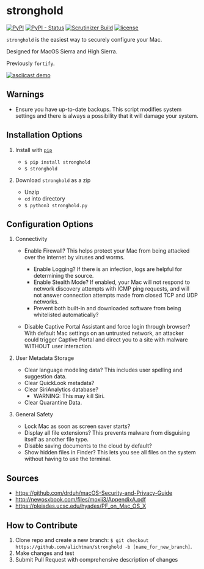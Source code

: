 # stronghold

[![PyPI](https://img.shields.io/pypi/v/nine.svg)](https://pypi.org/project/stronghold/)
[![PyPI - Status](https://img.shields.io/pypi/status/Django.svg)](https://pypi.org/project/stronghold/)
[![Scrutinizer Build](https://img.shields.io/scrutinizer/build/g/filp/whoops.svg)](https://github.com/alichtman/stronghold)
[![license](https://img.shields.io/github/license/mashape/apistatus.svg)](https://github.com/alichtman/stronghold/blob/master/LICENSE)


`stronghold` is the easiest way to securely configure your Mac.

Designed for MacOS Sierra and High Sierra.

Previously `fortify`.

[![asciicast demo](https://asciinema.org/a/MGEPQNTustyLj8m9pXKdUbPlM.png)](https://asciinema.org/a/MGEPQNTustyLj8m9pXKdUbPlM?theme=tango&speed=1.15)

**Warnings**
---

+ Ensure you have up-to-date backups. This script modifies system settings and there is always a possibility that it will damage your system.

**Installation Options**
---

1. Install with [`pip`](https://pypi.org/project/stronghold/)
    + `$ pip install stronghold`
    + `$ stronghold`

2. Download `stronghold` as a zip
    + Unzip
    + `cd` into directory
    + `$ python3 stronghold.py`


**Configuration Options**
---

1. Connectivity

    + Enable Firewall? This helps protect your Mac from being attacked over the internet by viruses and worms.
        - Enable Logging? If there is an infection, logs are helpful for determining the source.
        - Enable Stealth Mode? If enabled, your Mac will not respond to network discovery attempts with ICMP ping requests, and will not answer connection attempts made from closed TCP and UDP networks.
        - Prevent both built-in and downloaded software from being whitelisted automatically?

    + Disable Captive Portal Assistant and force login through browser? With default Mac settings on an untrusted network, an attacker could trigger Captive Portal and direct you to a site with malware WITHOUT user interaction.

2. User Metadata Storage

    + Clear language modeling data? This includes user spelling and suggestion data.
    + Clear QuickLook metadata?
    + Clear SiriAnalytics database?
        - WARNING: This may kill Siri.
    + Clear Quarantine Data.

3. General Safety

    + Lock Mac as soon as screen saver starts?
    + Display all file extensions? This prevents malware from disguising itself as another file type.
    + Disable saving documents to the cloud by default?
    + Show hidden files in Finder? This lets you see all files on the system without having to use the terminal.


**Sources**
-----

+ https://github.com/drduh/macOS-Security-and-Privacy-Guide
+ http://newosxbook.com/files/moxii3/AppendixA.pdf
+ https://pleiades.ucsc.edu/hyades/PF_on_Mac_OS_X

**How to Contribute**
---

1. Clone repo and create a new branch: `$ git checkout https://github.com/alichtman/stronghold -b [name_for_new_branch]`.
2. Make changes and test
3. Submit Pull Request with comprehensive description of changes

